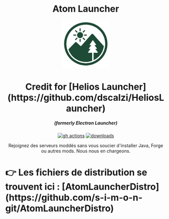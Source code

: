 <h1 align="center">Atom Launcher</h1>
<p align="center"><img src="./app/assets/images/SealCircle.png" width="150px" height="150px" alt="aventium softworks"></p>
<h1 align="center">Credit for [Helios Launcher](https://github.com/dscalzi/HeliosLauncher) </h1>
<em><h5 align="center">(formerly Electron Launcher)</h5></em>

[<p align="center"><img src="https://img.shields.io/github/actions/workflow/status/dscalzi/HeliosLauncher/build.yml?branch=master&style=for-the-badge" alt="gh actions">](https://github.com/s-i-m-o-n-git/AtomLauncher) [<img src="https://img.shields.io/github/downloads/s-i-m-o-n-git/AtomLauncher/total.svg?style=for-the-badge" alt="downloads">](https://github.com/s-i-m-o-n-git/AtomLauncher/releases) 

<p align="center">Rejoignez des serveurs moddés sans vous soucier d'installer Java, Forge ou autres mods. Nous nous en chargeons.</p>
<h1>👉 Les fichiers de distribution se trouvent ici : [AtomLauncherDistro](https://github.com/s-i-m-o-n-git/AtomLauncherDistro)</h1>






[nodejs]: https://nodejs.org/en/ 'Node.js'
[vscode]: https://code.visualstudio.com/ 'Visual Studio Code'
[mainprocess]: https://electronjs.org/docs/tutorial/application-architecture#main-and-renderer-processes 'Main Process'
[rendererprocess]: https://electronjs.org/docs/tutorial/application-architecture#main-and-renderer-processes 'Renderer Process'
[chromedebugger]: https://marketplace.visualstudio.com/items?itemName=msjsdiag.debugger-for-chrome 'Debugger for Chrome'
[discord]: https://discord.gg/zNWUXdt 'Discord'
[wiki]: https://github.com/dscalzi/HeliosLauncher/wiki 'wiki'
[nebula]: https://github.com/dscalzi/Nebula 'dscalzi/Nebula'
[v2branch]: https://github.com/dscalzi/HeliosLauncher/tree/ts-refactor 'v2 branch'
